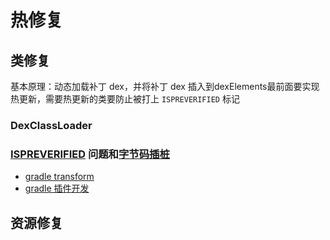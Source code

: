 # 热修复

## 类修复

基本原理：动态加载补丁 dex，并将补丁 dex 插入到dexElements最前面要实现热更新，需要热更新的类要防止被打上 `ISPREVERIFIED` 标记

### DexClassLoader

### [ISPREVERIFIED](https://mp.weixin.qq.com/s?__biz=MzI1MTA1MzM2Nw==&mid=400118620&idx=1&sn=b4fdd5055731290eef12ad0d17f39d4a&scene=0#wechat_redirect) 问题和[字节码插桩](http://www.jianshu.com/p/c202853059b4)

- [gradle transform](http://tools.android.com/tech-docs/new-build-system/transform-api)
- [gradle 插件开发](http://blog.csdn.net/sbsujjbcy/article/details/50782830)

## 资源修复
